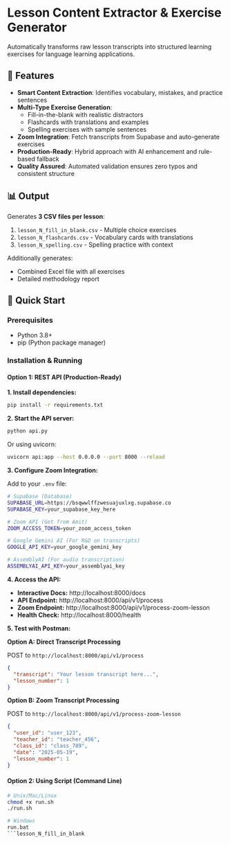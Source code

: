 # Lesson Content Extractor & Exercise Generator

Automatically transforms raw lesson transcripts into structured learning exercises for language learning applications.

## 🎯 Features

- **Smart Content Extraction**: Identifies vocabulary, mistakes, and practice sentences
- **Multi-Type Exercise Generation**:
  - Fill-in-the-blank with realistic distractors
  - Flashcards with translations and examples
  - Spelling exercises with sample sentences
- **Zoom Integration**: Fetch transcripts from Supabase and auto-generate exercises
- **Production-Ready**: Hybrid approach with AI enhancement and rule-based fallback
- **Quality Assured**: Automated validation ensures zero typos and consistent structure

## 📊 Output

Generates **3 CSV files per lesson**:

1. `lesson_N_fill_in_blank.csv` - Multiple choice exercises
2. `lesson_N_flashcards.csv` - Vocabulary cards with translations
3. `lesson_N_spelling.csv` - Spelling practice with context

Additionally generates:

- Combined Excel file with all exercises
- Detailed methodology report

## 🚀 Quick Start

### Prerequisites

- Python 3.8+
- pip (Python package manager)

### Installation & Running

#### Option 1: REST API (Production-Ready)

**1. Install dependencies:**

```bash
pip install -r requirements.txt
```

**2. Start the API server:**

```bash
python api.py
```

Or using uvicorn:

```bash
uvicorn api:app --host 0.0.0.0 --port 8000 --reload
```

**3. Configure Zoom Integration:**

Add to your `.env` file:

```bash
# Supabase (Database)
SUPABASE_URL=https://bsqwwlffzwesuajuxlxg.supabase.co
SUPABASE_KEY=your_supabase_key_here

# Zoom API (Get from Amit)
ZOOM_ACCESS_TOKEN=your_zoom_access_token

# Google Gemini AI (For R&D on transcripts)
GOOGLE_API_KEY=your_google_gemini_key

# AssemblyAI (For audio transcription)
ASSEMBLYAI_API_KEY=your_assemblyai_key
```

**4. Access the API:**

- **Interactive Docs:** http://localhost:8000/docs
- **API Endpoint:** http://localhost:8000/api/v1/process
- **Zoom Endpoint:** http://localhost:8000/api/v1/process-zoom-lesson
- **Health Check:** http://localhost:8000/health

**5. Test with Postman:**

**Option A: Direct Transcript Processing**

POST to `http://localhost:8000/api/v1/process`

```json
{
  "transcript": "Your lesson transcript here...",
  "lesson_number": 1
}
```

**Option B: Zoom Transcript Processing**

POST to `http://localhost:8000/api/v1/process-zoom-lesson`

```json
{
  "user_id": "user_123",
  "teacher_id": "teacher_456",
  "class_id": "class_789",
  "date": "2025-05-19",
  "lesson_number": 1
}
```

#### Option 2: Using Script (Command Line)

````bash
# Unix/Mac/Linux
chmod +x run.sh
./run.sh

# Windows
run.bat
```lesson_N_fill_in_blank
````
